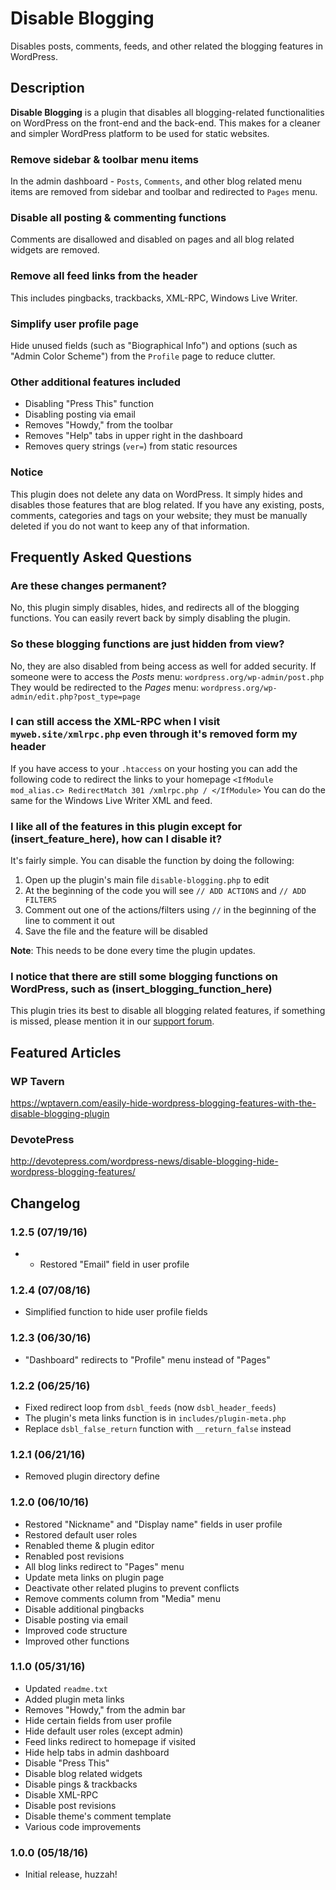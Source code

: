# Disable Blogging 

Disables posts, comments, feeds, and other related the blogging features in WordPress.

## Description 
**Disable Blogging** is a plugin that disables all blogging-related functionalities on WordPress on the front-end and the back-end. This makes for a cleaner and simpler WordPress platform to be used for static websites.

### Remove sidebar & toolbar menu items 
In the admin dashboard - `Posts`, `Comments`, and other blog related menu items are removed from sidebar and toolbar and redirected to `Pages` menu.

### Disable all posting & commenting functions 
Comments are disallowed and disabled on pages and all blog related widgets are removed.

### Remove all feed links from the header 
This includes pingbacks, trackbacks, XML-RPC, Windows Live Writer.

### Simplify user profile page 
Hide unused fields (such as "Biographical Info") and options (such as "Admin Color Scheme") from the `Profile` page to reduce clutter.

### Other additional features included 
* Disabling "Press This" function
* Disabling posting via email
* Removes "Howdy," from the toolbar
* Removes "Help" tabs in upper right in the dashboard
* Removes query strings (`ver=`) from static resources

### Notice 
This plugin does not delete any data on WordPress. It simply hides and disables those features that are blog related. If you have any existing, posts, comments, categories and tags on your website; they must be manually deleted if you do not want to keep any of that information.

## Frequently Asked Questions 

### Are these changes permanent? 
No, this plugin simply disables, hides, and redirects all of the blogging functions. You can easily revert back by simply disabling the plugin.

### So these blogging functions are just hidden from view? 
No, they are also disabled from being access as well for added security. If someone were to access the *Posts* menu:
`wordpress.org/wp-admin/post.php`
They would be redirected to the *Pages* menu:
`wordpress.org/wp-admin/edit.php?post_type=page`

### I can still access the XML-RPC when I visit `myweb.site/xmlrpc.php` even through it's removed form my header 
If you have access to your `.htaccess` on your hosting you can add the following code to redirect the links to your homepage
`
<IfModule mod_alias.c>
RedirectMatch 301 /xmlrpc.php /
</IfModule>
`
You can do the same for the Windows Live Writer XML and feed.

### I like all of the features in this plugin except for (insert_feature_here), how can I disable it? 
It's fairly simple. You can disable the function by doing the following:

1. Open up the plugin's main file `disable-blogging.php` to edit
1. At the beginning of the code you will see `// ADD ACTIONS` and `// ADD FILTERS`
1. Comment out one of the actions/filters using `//` in the beginning of the line to comment it out
1. Save the file and the feature will be disabled

**Note**: This needs to be done every time the plugin updates.

### I notice that there are still some blogging functions on WordPress, such as (insert_blogging_function_here) 
This plugin tries its best to disable all blogging related features, if something is missed, please mention it in our [support forum](https://wordpress.org/support/plugin/disable-blogging).

## Featured Articles

### WP Tavern
https://wptavern.com/easily-hide-wordpress-blogging-features-with-the-disable-blogging-plugin
### DevotePress
http://devotepress.com/wordpress-news/disable-blogging-hide-wordpress-blogging-features/

## Changelog 

### 1.2.5 (07/19/16)
* * Restored "Email" field in user profile

### 1.2.4 (07/08/16)
* Simplified function to hide user profile fields

### 1.2.3 (06/30/16)
* "Dashboard" redirects to "Profile" menu instead of "Pages"

### 1.2.2 (06/25/16) 
* Fixed redirect loop from `dsbl_feeds` (now `dsbl_header_feeds`)
* The plugin's meta links function is in `includes/plugin-meta.php`
* Replace `dsbl_false_return` function with `__return_false` instead

### 1.2.1 (06/21/16) 
* Removed plugin directory define

### 1.2.0 (06/10/16) 
* Restored "Nickname" and "Display name" fields in user profile
* Restored default user roles
* Renabled theme & plugin editor
* Renabled post revisions
* All blog links redirect to "Pages" menu
* Update meta links on plugin page
* Deactivate other related plugins to prevent conflicts
* Remove comments column from "Media" menu
* Disable additional pingbacks
* Disable posting via email
* Improved code structure
* Improved other functions

### 1.1.0 (05/31/16) 
* Updated `readme.txt`
* Added plugin meta links
* Removes "Howdy," from the admin bar
* Hide certain fields from user profile
* Hide default user roles (except admin)
* Feed links redirect to homepage if visited
* Hide help tabs in admin dashboard
* Disable "Press This"
* Disable blog related widgets
* Disable pings & trackbacks
* Disable XML-RPC
* Disable post revisions
* Disable theme's comment template
* Various code improvements

### 1.0.0 (05/18/16) 
* Initial release, huzzah!